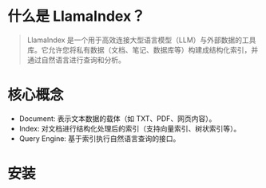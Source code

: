 # 什么是 LlamaIndex？
> LlamaIndex 是一个用于高效连接大型语言模型（LLM）与外部数据的工具库。它允许您将私有数据（文档、笔记、数据库等）构建成结构化索引，并通过自然语言进行查询和分析。

# 核心概念
- Document: 表示文本数据的载体（如 TXT、PDF、网页内容）。
- Index: 对文档进行结构化处理后的索引（支持向量索引、树状索引等）。
- Query Engine: 基于索引执行自然语言查询的接口。

# 安装


